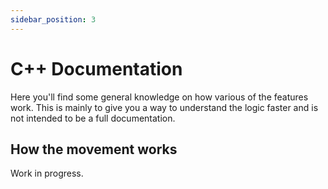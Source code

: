 ```yaml
---
sidebar_position: 3
---
```


# C++ Documentation
Here you'll find some general knowledge on how various of the features work. This is mainly to give you a way to understand the logic faster and is not intended to be a full documentation.

## How the movement works
Work in progress.
